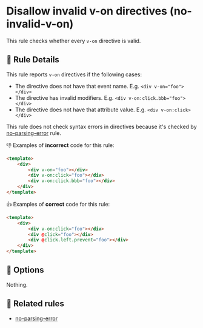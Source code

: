 # Disallow invalid v-on directives (no-invalid-v-on)

This rule checks whether every `v-on` directive is valid.

## 📖 Rule Details

This rule reports `v-on` directives if the following cases:

- The directive does not have that event name. E.g. `<div v-on="foo"></div>`
- The directive has invalid modifiers. E.g. `<div v-on:click.bbb="foo"></div>`
- The directive does not have that attribute value. E.g. `<div v-on:click></div>`

This rule does not check syntax errors in directives because it's checked by [no-parsing-error] rule.

👎 Examples of **incorrect** code for this rule:

```html
<template>
    <div>
        <div v-on="foo"></div>
        <div v-on:click="foo"></div>
        <div v-on:click.bbb="foo"></div>
    </div>
</template>
```

👍 Examples of **correct** code for this rule:

```html
<template>
    <div>
        <div v-on:click="foo"></div>
        <div @click="foo"></div>
        <div @click.left.prevent="foo"></div>
    </div>
</template>
```

## 🔧 Options

Nothing.

## 👫 Related rules

- [no-parsing-error]


[no-parsing-error]: no-parsing-error.md
